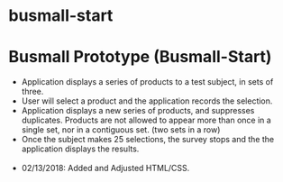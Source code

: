 # busmall-start

<h1>Busmall Prototype (Busmall-Start)</h1>
<ul>
<li>Application displays a series of products to a test subject, in sets of three.</li>
<li>User will select a product and the application records the selection.</li>
<li>Application displays a new series of products, and suppresses duplicates.  Products are not allowed to appear more than once in a single set, nor in a contiguous set. (two sets in a row)</li>
<li>Once the subject makes 25 selections, the survey stops and the the application displays the results.</li>
<br>
<li>02/13/2018:  Added and Adjusted HTML/CSS.</li>
</ul>